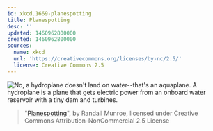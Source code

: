 ```yaml
---
id: xkcd.1669-planespotting
title: Planespotting
desc: ''
updated: 1460962800000
created: 1460962800000
sources:
  name: xkcd
  url: 'https://creativecommons.org/licenses/by-nc/2.5/'
  license: Creative Commons 2.5
---
```

![No, a hydroplane doesn't land on water--that's an aquaplane. A hydroplane is a plane that gets electric power from an onboard water reservoir with a tiny dam and turbines.](https://imgs.xkcd.com/comics/planespotting.png)
> "[Planespotting](https://xkcd.com/1669/)", by Randall Munroe, licensed under Creative Commons Attribution-NonCommercial 2.5 License
